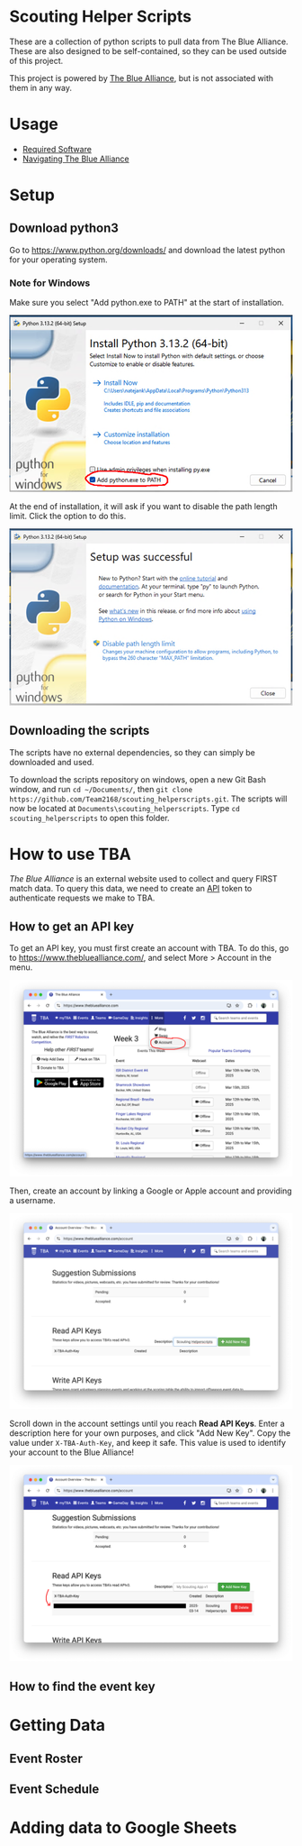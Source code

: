 # Scouting Helper Scripts

These are a collection of python scripts to pull data from The Blue Alliance. These are also designed to be self-contained, so they can be used outside of this project.

This project is powered by [The Blue Alliance](https://www.thebluealliance.com/), but is not associated with them in any way.

# Usage
- [Required Software](#setup)
- [Navigating The Blue Alliance](#how-to-use-tba)


# Setup

## Download python3
Go to <https://www.python.org/downloads/> and download the latest python for your operating system.

### Note for Windows

Make sure you select "Add python.exe to PATH" at the start of installation.

![Emphasis on path checkbox](./assets/use_path.png)

At the end of installation, it will ask if you want to disable the
path length limit. Click the option to do this.

![Emphasis on path limit](./assets/path_limit.png)

## Downloading the scripts
The scripts have no external dependencies, so they can simply be downloaded and used.

To download the scripts repository on windows, open a new Git Bash window, and run `cd ~/Documents/`, then `git clone https://github.com/Team2168/scouting_helperscripts.git`. The scripts will now be located at `Documents\scouting_helperscripts`. Type `cd scouting_helperscripts` to open this folder.

# How to use TBA
*The Blue Alliance* is an external website used to collect and query FIRST match data. To query this data, we need to create an [API](https://en.wikipedia.org/wiki/API) token to authenticate requests we make to TBA.

## How to get an API key

To get an API key, you must first create an account with TBA. To do this, go to <https://www.thebluealliance.com/>, and select More > Account in the menu.

![TBA account menu](./assets/account_tab.png)

Then, create an account by linking a Google or Apple account and providing a username.

![Creating TBA Read API Keys](./assets/creating_key.png)

Scroll down in the account settings until you reach **Read API Keys**. Enter a description here for your own purposes, and click "Add New Key".
Copy the value under `X-TBA-Auth-Key`, and keep it safe. This value is used to identify your account to the Blue Alliance!

![TBA Read API Key Generated](./assets/created_key.png)

## How to find the event key

# Getting Data
## Event Roster
## Event Schedule
# Adding data to Google Sheets
